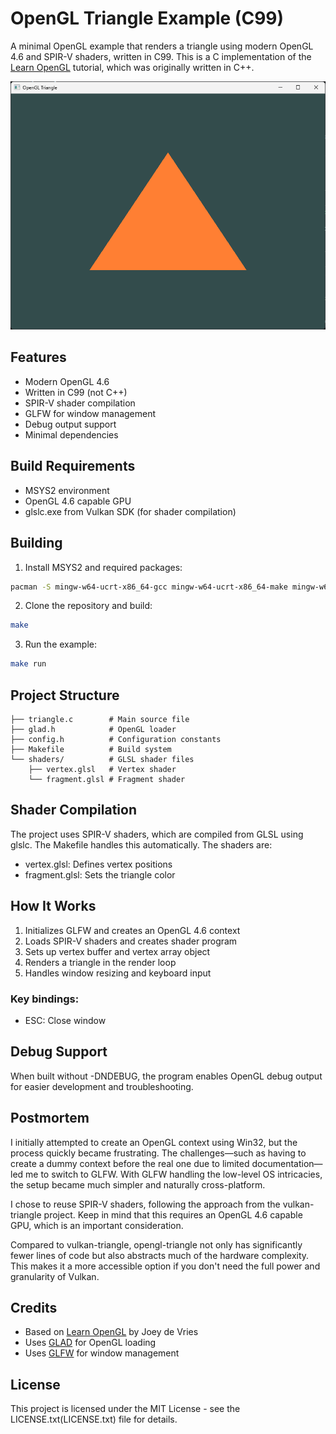 # OpenGL Triangle Example (C99)

A minimal OpenGL example that renders a triangle using modern OpenGL 4.6 and SPIR-V shaders, written in C99. This is a C implementation of the [Learn OpenGL](https://learnopengl.com/Getting-started/Hello-Triangle) tutorial, which was originally written in C++.

![Triangle Screenshot](screenshot.png)

## Features

- Modern OpenGL 4.6
- Written in C99 (not C++)
- SPIR-V shader compilation
- GLFW for window management
- Debug output support
- Minimal dependencies

## Build Requirements

- MSYS2 environment
- OpenGL 4.6 capable GPU
- glslc.exe from Vulkan SDK (for shader compilation)

## Building

1. Install MSYS2 and required packages:
```bash
pacman -S mingw-w64-ucrt-x86_64-gcc mingw-w64-ucrt-x86_64-make mingw-w64-ucrt-x86_64-glfw
```

2. Clone the repository and build:
```bash
make
```

3. Run the example:
```bash
make run
```

## Project Structure
```
├── triangle.c        # Main source file
├── glad.h            # OpenGL loader
├── config.h          # Configuration constants
├── Makefile          # Build system
└── shaders/          # GLSL shader files
    ├── vertex.glsl   # Vertex shader
    └── fragment.glsl # Fragment shader
```

## Shader Compilation

The project uses SPIR-V shaders, which are compiled from GLSL using glslc. The Makefile handles this automatically. The shaders are:

- vertex.glsl: Defines vertex positions
- fragment.glsl: Sets the triangle color

## How It Works

1. Initializes GLFW and creates an OpenGL 4.6 context
2. Loads SPIR-V shaders and creates shader program
3. Sets up vertex buffer and vertex array object
4. Renders a triangle in the render loop
5. Handles window resizing and keyboard input

### Key bindings:

- ESC: Close window

## Debug Support

When built without -DNDEBUG, the program enables OpenGL debug output for easier development and troubleshooting.

## Postmortem

I initially attempted to create an OpenGL context using Win32, but the process quickly became frustrating. The challenges—such as having to create a dummy context before the real one due to limited documentation—led me to switch to GLFW. With GLFW handling the low-level OS intricacies, the setup became much simpler and naturally cross-platform.

I chose to reuse SPIR-V shaders, following the approach from the vulkan-triangle project. Keep in mind that this requires an OpenGL 4.6 capable GPU, which is an important consideration.

Compared to vulkan-triangle, opengl-triangle not only has significantly fewer lines of code but also abstracts much of the hardware complexity. This makes it a more accessible option if you don't need the full power and granularity of Vulkan.

## Credits

- Based on [Learn OpenGL](https://learnopengl.com/Getting-started/Hello-Triangle) by Joey de Vries
- Uses [GLAD](https://github.com/Dav1dde/glad) for OpenGL loading
- Uses [GLFW](https://www.glfw.org/) for window management

## License

This project is licensed under the MIT License - see the LICENSE.txt(LICENSE.txt) file for details.
